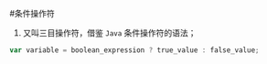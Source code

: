 #条件操作符
1. 又叫三目操作符，借鉴 `Java` 条件操作符的语法；

```javascript
var variable = boolean_expression ? true_value : false_value;
```
